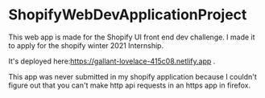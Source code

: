 # ShopifyWebDevApplicationProject

This web app is made for the Shopify UI front end dev challenge. I made it to apply for the shopify winter 2021 Internship. 

It's deployed here:https://gallant-lovelace-415c08.netlify.app .

This app was never submitted in my shopify application because I couldn't figure out that you can't make http api requests in an https app in firefox. 
